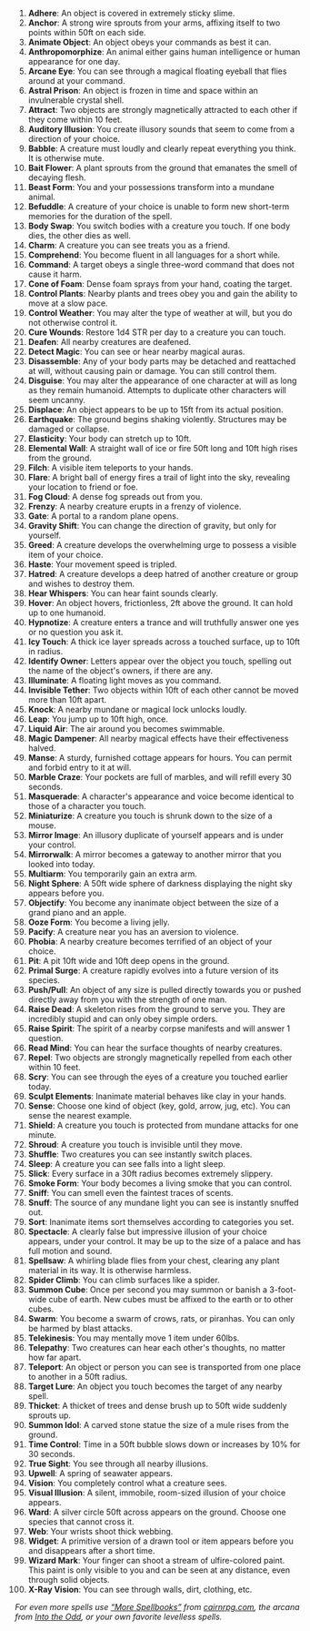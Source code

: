1. **Adhere**: An object is covered in extremely sticky slime.
2. **Anchor**: A strong wire sprouts from your arms, affixing itself to two points within 50ft on each side.
3. **Animate Object**: An object obeys your commands as best it can.
4. **Anthropomorphize**: An animal either gains human intelligence or human appearance for one day.
5. **Arcane Eye**: You can see through a magical floating eyeball that flies around at your command.
6. **Astral Prison**: An object is frozen in time and space within an invulnerable crystal shell.
7. **Attract**: Two objects are strongly magnetically attracted to each other if they come within 10 feet.
8. **Auditory Illusion**: You create illusory sounds that seem to come from a direction of your choice.
9. **Babble**: A creature must loudly and clearly repeat everything you think. It is otherwise mute.
10. **Bait Flower**: A plant sprouts from the ground that emanates the smell of decaying flesh.
11. **Beast Form**: You and your possessions transform into a mundane animal.
12. **Befuddle**: A creature of your choice is unable to form new short-term memories for the duration of the spell.
13. **Body Swap**: You switch bodies with a creature you touch. If one body dies, the other dies as well.
14. **Charm**: A creature you can see treats you as a friend.
15. **Comprehend**: You become fluent in all languages for a short while.
16. **Command**: A target obeys a single three-word command that does not cause it harm.
17. **Cone of Foam**: Dense foam sprays from your hand, coating the target.
18. **Control Plants**: Nearby plants and trees obey you and gain the ability to move at a slow pace.
19. **Control Weather**: You may alter the type of weather at will, but you do not otherwise control it.
20. **Cure Wounds**: Restore 1d4 STR per day to a creature you can touch.
21. **Deafen**: All nearby creatures are deafened.
22. **Detect Magic**: You can see or hear nearby magical auras.
23. **Disassemble**: Any of your body parts may be detached and reattached at will, without causing pain or damage. You can still control them.
24. **Disguise**: You may alter the appearance of one character at will as long as they remain humanoid. Attempts to duplicate other characters will seem uncanny.
25. **Displace**: An object appears to be up to 15ft from its actual position.
26. **Earthquake**: The ground begins shaking violently. Structures may be damaged or collapse.
27. **Elasticity**: Your body can stretch up to 10ft.
28. **Elemental Wall**: A straight wall of ice or fire 50ft long and 10ft high rises from the ground.
29. **Filch**: A visible item teleports to your hands.
30. **Flare**: A bright ball of energy fires a trail of light into the sky, revealing your location to friend or foe.
31. **Fog Cloud**: A dense fog spreads out from you.
32. **Frenzy**: A nearby creature erupts in a frenzy of violence.
33. **Gate**: A portal to a random plane opens.
34. **Gravity Shift**: You can change the direction of gravity, but only for yourself.
35. **Greed**: A creature develops the overwhelming urge to possess a visible item of your choice.
36. **Haste**: Your movement speed is tripled.
37. **Hatred**: A creature develops a deep hatred of another creature or group and wishes to destroy them.
38. **Hear Whispers**: You can hear faint sounds clearly.
39. **Hover**: An object hovers, frictionless, 2ft above the ground. It can hold up to one humanoid.
40. **Hypnotize**: A creature enters a trance and will truthfully answer one yes or no question you ask it.
41. **Icy Touch**: A thick ice layer spreads across a touched surface, up to 10ft in radius.
42. **Identify Owner**: Letters appear over the object you touch, spelling out the name of the object's owners, if there are any.
43. **Illuminate**: A floating light moves as you command.
44. **Invisible Tether**: Two objects within 10ft of each other cannot be moved more than 10ft apart.
45. **Knock**: A nearby mundane or magical lock unlocks loudly.
46. **Leap**: You jump up to 10ft high, once.
47. **Liquid Air**: The air around you becomes swimmable.
48. **Magic Dampener**: All nearby magical effects have their effectiveness halved.
49. **Manse**: A sturdy, furnished cottage appears for hours. You can permit and forbid entry to it at will.
50. **Marble Craze**: Your pockets are full of marbles, and will refill every 30 seconds.
51. **Masquerade**: A character's appearance and voice become identical to those of a character you touch.
52. **Miniaturize**: A creature you touch is shrunk down to the size of a mouse.
53. **Mirror Image**: An illusory duplicate of yourself appears and is under your control.
54. **Mirrorwalk**: A mirror becomes a gateway to another mirror that you looked into today.
55. **Multiarm**: You temporarily gain an extra arm.
56. **Night Sphere**: A 50ft wide sphere of darkness displaying the night sky appears before you.
57. **Objectify**: You become any inanimate object between the size of a grand piano and an apple.
58. **Ooze Form**: You become a living jelly.
59. **Pacify**: A creature near you has an aversion to violence.
60. **Phobia**: A nearby creature becomes terrified of an object of your choice.
61. **Pit**: A pit 10ft wide and 10ft deep opens in the ground.
62. **Primal Surge**: A creature rapidly evolves into a future version of its species.
63. **Push/Pull**: An object of any size is pulled directly towards you or pushed directly away from you with the strength of one man.
64. **Raise Dead**: A skeleton rises from the ground to serve you. They are incredibly stupid and can only obey simple orders.
65. **Raise Spirit**: The spirit of a nearby corpse manifests and will answer 1 question.
66. **Read Mind**: You can hear the surface thoughts of nearby creatures.
67. **Repel**: Two objects are strongly magnetically repelled from each other within 10 feet.
68. **Scry**: You can see through the eyes of a creature you touched earlier today.
69. **Sculpt Elements**: Inanimate material behaves like clay in your hands.
70. **Sense**: Choose one kind of object (key, gold, arrow, jug, etc). You can sense the nearest example.
71. **Shield**: A creature you touch is protected from mundane attacks for one minute.
72. **Shroud**: A creature you touch is invisible until they move.
73. **Shuffle**: Two creatures you can see instantly switch places.
74. **Sleep**: A creature you can see falls into a light sleep.
75. **Slick**: Every surface in a 30ft radius becomes extremely slippery.
76. **Smoke Form**: Your body becomes a living smoke that you can control.
77. **Sniff**: You can smell even the faintest traces of scents.
78. **Snuff**: The source of any mundane light you can see is instantly snuffed out.
79. **Sort**: Inanimate items sort themselves according to categories you set.
80. **Spectacle**: A clearly false but impressive illusion of your choice appears, under your control. It may be up to the size of a palace and has full motion and sound.
81. **Spellsaw**: A whirling blade flies from your chest, clearing any plant material in its way. It is otherwise harmless.
82. **Spider Climb**: You can climb surfaces like a spider.
83. **Summon Cube**: Once per second you may summon or banish a 3-foot-wide cube of earth. New cubes must be affixed to the earth or to other cubes.
84. **Swarm**: You become a swarm of crows, rats, or piranhas. You can only be harmed by blast attacks.
85. **Telekinesis**: You may mentally move 1 item under 60lbs.
86. **Telepathy**: Two creatures can hear each other's thoughts, no matter how far apart.
87. **Teleport**: An object or person you can see is transported from one place to another in a 50ft radius.
88. **Target Lure**: An object you touch becomes the target of any nearby spell.
89. **Thicket**: A thicket of trees and dense brush up to 50ft wide suddenly sprouts up.
90. **Summon Idol**: A carved stone statue the size of a mule rises from the ground.
91. **Time Control**: Time in a 50ft bubble slows down or increases by 10% for 30 seconds.
92. **True Sight**: You see through all nearby illusions.
93. **Upwell**: A spring of seawater appears.
94. **Vision**: You completely control what a creature sees.
95. **Visual Illusion**: A silent, immobile, room-sized illusion of your choice appears.
96. **Ward**: A silver circle 50ft across appears on the ground. Choose one species that cannot cross it.
97. **Web**: Your wrists shoot thick webbing.
98. **Widget**: A primitive version of a drawn tool or item appears before you and disappears after a short time.
99. **Wizard Mark**: Your finger can shoot a stream of ulfire-colored paint. This paint is only visible to you and can be seen at any distance, even through solid objects.
100. **X-Ray Vision**: You can see through walls, dirt, clothing, etc.

*For even more spells use [“More Spellbooks”](https://cairnrpg.com/resources/more-spellbooks/) from [cairnrpg.com](https://cairnrpg.com/), the arcana from [Into the Odd](https://freeleaguepublishing.com/en/games/into-the-odd/), or your own favorite levelless spells.*